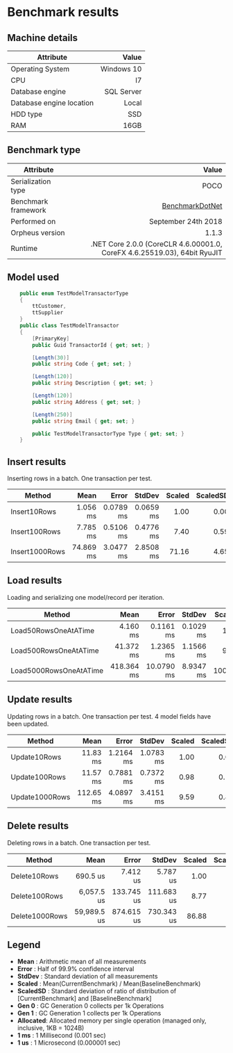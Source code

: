 ﻿# Benchmark results
 
## Machine details 
 |Attribute                 | Value      |
 |---------------           |-----------:|
 |Operating System          |Windows 10  |
 |CPU                       |I7          |
 |Database engine           |SQL Server  |
 |Database engine location  |Local       |
 |HDD type                  |SSD         |
 |RAM                       |16GB         |

## Benchmark type
 |Attribute                 | Value      |
 |---------------           |-----------:|
 |Serialization type        |POCO        |
 |Benchmark framework       |[BenchmarkDotNet](https://github.com/dotnet/BenchmarkDotNet)|
 |Performed on              |September 24th 2018|
 |Orpheus version           |1.1.3|
 |Runtime                   |.NET Core 2.0.0 (CoreCLR 4.6.00001.0, CoreFX 4.6.25519.03), 64bit RyuJIT|

## Model used
```csharp
    public enum TestModelTransactorType
    {
        ttCustomer,
        ttSupplier
    }
    public class TestModelTransactor
    {
        [PrimaryKey]
        public Guid TransactorId { get; set; }

        [Length(30)]
        public string Code { get; set; }

        [Length(120)]
        public string Description { get; set; }

        [Length(120)]
        public string Address { get; set; }

        [Length(250)]
        public string Email { get; set; }

        public TestModelTransactorType Type { get; set; }
    }
```

## Insert results
Inserting rows in a batch. One transaction per test.

|         Method |      Mean |     Error |    StdDev | Scaled | ScaledSD |     Gen 0 |    Gen 1 |  Allocated |
|--------------- |----------:|----------:|----------:|-------:|---------:|----------:|---------:|-----------:|
|   Insert10Rows |  1.056 ms | 0.0789 ms | 0.0659 ms |   1.00 |     0.00 |   31.2500 |        - |   65.78 KB |
|  Insert100Rows |  7.785 ms | 0.5106 ms | 0.4776 ms |   7.40 |     0.59 |  234.3750 |        - |  491.71 KB |
| Insert1000Rows | 74.869 ms | 3.0477 ms | 2.8508 ms |  71.16 |     4.65 | 1000.0000 | 285.7143 | 4750.32 KB |

## Load results
Loading and serializing one model/record per iteration. 

|                 Method |       Mean |      Error |    StdDev | Scaled | ScaledSD |      Gen 0 |   Allocated |
|----------------------- |-----------:|-----------:|----------:|-------:|---------:|-----------:|------------:|
|   Load50RowsOneAtATime |   4.160 ms |  0.1161 ms | 0.1029 ms |   1.00 |     0.00 |   171.8750 |   360.12 KB |
|  Load500RowsOneAtATime |  41.372 ms |  1.2365 ms | 1.1566 ms |   9.95 |     0.36 |  1692.3077 |  3601.18 KB |
| Load5000RowsOneAtATime | 418.364 ms | 10.0790 ms | 8.9347 ms | 100.62 |     3.18 | 17500.0000 | 36009.47 KB |

## Update results
Updating rows in a batch. One transaction per test. 4 model fields have been updated.

|         Method |      Mean |     Error |    StdDev | Scaled | ScaledSD |     Gen 0 |    Gen 1 |  Allocated |
|--------------- |----------:|----------:|----------:|-------:|---------:|----------:|---------:|-----------:|
|   Update10Rows |  11.83 ms | 1.2164 ms | 1.0783 ms |   1.00 |     0.00 |  218.7500 |        - |  469.54 KB |
|  Update100Rows |  11.57 ms | 0.7881 ms | 0.7372 ms |   0.98 |     0.10 |  218.7500 |        - |  469.54 KB |
| Update1000Rows | 112.65 ms | 4.0897 ms | 3.4151 ms |   9.59 |     0.84 | 1000.0000 | 400.0000 | 4695.44 KB |

## Delete results
Deleting rows in a batch. One transaction per test.

|         Method |        Mean |      Error |     StdDev | Scaled | ScaledSD |    Gen 0 |    Gen 1 |  Allocated |
|--------------- |------------:|-----------:|-----------:|-------:|---------:|---------:|---------:|-----------:|
|   Delete10Rows |    690.5 us |   7.412 us |   5.787 us |   1.00 |     0.00 |   7.8125 |        - |   17.01 KB |
|  Delete100Rows |  6,057.5 us | 133.745 us | 111.683 us |   8.77 |     0.17 |  78.1250 |        - |  163.27 KB |
| Delete1000Rows | 59,989.5 us | 874.615 us | 730.343 us |  86.88 |     1.23 | 444.4444 | 111.1111 | 1625.84 KB |

## Legend
* **Mean**     : Arithmetic mean of all measurements
* **Error**    : Half of 99.9% confidence interval
* **StdDev**   : Standard deviation of all measurements
* **Scaled**   : Mean(CurrentBenchmark) / Mean(BaselineBenchmark)
* **ScaledSD** : Standard deviation of ratio of distribution of [CurrentBenchmark] and [BaselineBenchmark]
* **Gen 0**    : GC Generation 0 collects per 1k Operations
* **Gen 1**    : GC Generation 1 collects per 1k Operations
* **Allocated**: Allocated memory per single operation (managed only, inclusive, 1KB = 1024B)
* **1 ms**     : 1 Millisecond (0.001 sec)
* **1 us**     : 1 Microsecond (0.000001 sec)